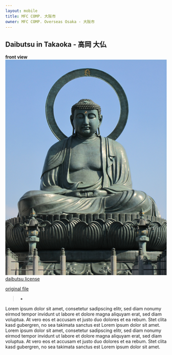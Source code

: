 ```yaml
---
layout: mobile
title: MFC COMP. 大阪市
owner: MFC COMP. Overseas Osaka - 大阪市
---
```


## Daibutsu in Takaoka - 高岡  大仏


**front view**
![Daibutsu in Nara front view](assets/images/daibutsu3.png)
[daibutsu license](https://creativecommons.org/licenses/by-sa/3.0/deed.en/)

[original file](https://commons.wikimedia.org/wiki/File:Takaoka_Daibutsu_2011-07-15_01.jpg)

   >*

Lorem ipsum dolor sit amet, consetetur sadipscing elitr, sed diam nonumy eirmod tempor invidunt ut labore et dolore magna aliquyam erat, sed diam voluptua. At vero eos et accusam et justo duo dolores et ea rebum. Stet clita kasd gubergren, no sea takimata sanctus est Lorem ipsum dolor sit amet. Lorem ipsum dolor sit amet, consetetur sadipscing elitr, sed diam nonumy eirmod tempor invidunt ut labore et dolore magna aliquyam erat, sed diam voluptua. At vero eos et accusam et justo duo dolores et ea rebum. Stet clita kasd gubergren, no sea takimata sanctus est Lorem ipsum dolor sit amet.
